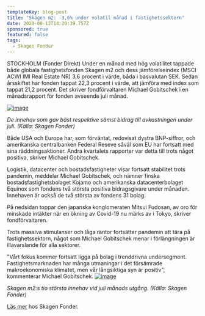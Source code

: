 ```yaml
---
templateKey: blog-post
title: "Skagen m2: -3,6% under volatil månad i fastighetssektorn"
date: 2020-08-12T14:20:39.757Z
sponsored: true
featured: false
tags:
  - Skagen Fonder
---
```

<!--StartFragment-->

STOCKHOLM (Fonder Direkt) Under en månad med hög volatilitet tappade både globala fastighetsfonden Skagen m2 och dess jämförelseindex (MSCI ACWI IMI Real Estate NR) 3,6 procent i värde, båda i basvalutan SEK. Sedan årsskiftet har fonden tappat 22,3 procent i värde, att jämföra med index som tappat 21,2 procent. Det skriver fondförvaltaren Michael Gobitschek i en månadsrapport för fonden avseende juli månad.

[![image](https://i.direkt.se/200812/587828101.png)](https://i.direkt.se/200812/587828101.png)

*De innehav som gav bäst respektive sämst bidrag till avkastningen under juli. (Källa: Skagen Fonder)*

Både USA och Europa har, som förväntat, redovisat dystra BNP-siffror, och amerikanska centralbanken Federal Reseve såväl som EU har fortsatt med sina räddningsaktioner. Andra kvartalets rapporter var detta till trots något positiva, skriver Michael Gobitschek.

Logistik, datacenter och bostadsfastigheter visar fortsatt stabilitet trots pandemin, meddelar Michael Gobitschek, och nämner finska bostadsfastighetsbolaget Kojamo och amerikanska datacenterbolaget Equinox som fondens två största positiva bidragsgivare under månaden. Innehaven är också de två största av fondens 31 bolag.

På nedsidan toppar den japanska konglomeraten Mitsui Fudosan, av oro för minskade intäkter när en ökning av Covid-19 nu märks av i Tokyo, skriver fondförvaltaren.

Trots massiva stimulanser och låga räntor fortsätter pandemin att tära på fastighetssektorn, något som Michael Gobitschek menar i förlängningen är illavarslande för alla sektorer.

"Vårt fokus kommer fortsatt ligga på bolag i trenddrivna undersegment. Fastighetsmarknaden har många utmaningar i det försämrade makroekonomiska klimatet, men vår långsiktiga syn är positiv", kommenterar Michael Gobitschek. [![image](https://i.direkt.se/200812/587828102.png)](https://i.direkt.se/200812/587828102.png)

*Skagen m2:s tio största innehav vid juli månads utgång. (Källa: Skagen Fonder)*

[Läs mer](https://www.skagenfonder.se/globalassets/pdfs/status-reports/sweden/skagen-m2-a/2020/20200731_skagen-m2-a-juli.pdf) hos Skagen Fonder.

<!--EndFragment-->